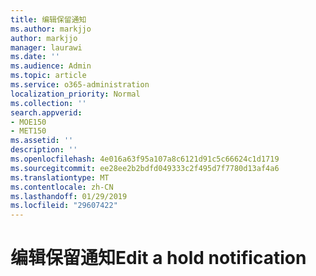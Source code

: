 ```yaml
---
title: 编辑保留通知
ms.author: markjjo
author: markjjo
manager: laurawi
ms.date: ''
ms.audience: Admin
ms.topic: article
ms.service: o365-administration
localization_priority: Normal
ms.collection: ''
search.appverid:
- MOE150
- MET150
ms.assetid: ''
description: ''
ms.openlocfilehash: 4e016a63f95a107a8c6121d91c5c66624c1d1719
ms.sourcegitcommit: ee28ee2b2bdfd049333c2f495d7f7780d13af4a6
ms.translationtype: MT
ms.contentlocale: zh-CN
ms.lasthandoff: 01/29/2019
ms.locfileid: "29607422"
---
```

# <a name="edit-a-hold-notification"></a><span data-ttu-id="4a6b7-102">编辑保留通知</span><span class="sxs-lookup"><span data-stu-id="4a6b7-102">Edit a hold notification</span></span>

